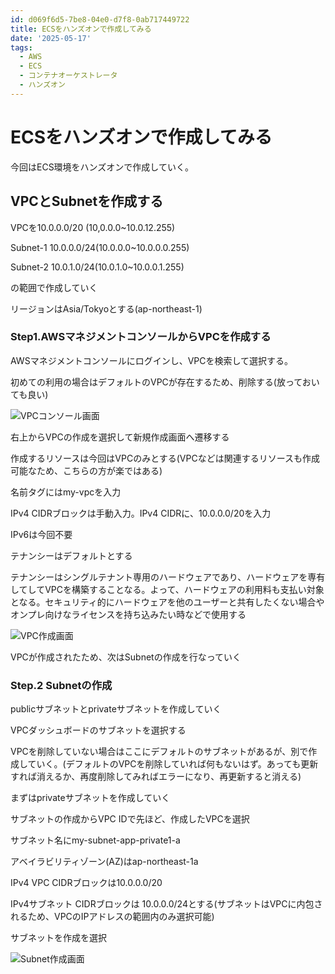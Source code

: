```yaml
---
id: d069f6d5-7be8-04e0-d7f8-0ab717449722
title: ECSをハンズオンで作成してみる
date: '2025-05-17'
tags:
  - AWS
  - ECS
  - コンテナオーケストレータ
  - ハンズオン
---
```

# ECSをハンズオンで作成してみる

今回はECS環境をハンズオンで作成していく。

## VPCとSubnetを作成する

VPCを10.0.0.0/20 (10,0.0.0~10.0.12.255)

Subnet-1 10.0.0.0/24(10.0.0.0~10.0.0.0.255)

Subnet-2 10.0.1.0/24(10.0.1.0~10.0.0.1.255)

の範囲で作成していく

リージョンはAsia/Tokyoとする(ap-northeast-1)

### Step1.AWSマネジメントコンソールからVPCを作成する

AWSマネジメントコンソールにログインし、VPCを検索して選択する。

初めての利用の場合はデフォルトのVPCが存在するため、削除する(放っておいても良い)

![VPCコンソール画面](images/aws_vpc_top.png)

右上からVPCの作成を選択して新規作成画面へ遷移する

作成するリソースは今回はVPCのみとする(VPCなどは関連するリソースも作成可能なため、こちらの方が楽ではある)

名前タグにはmy-vpcを入力

IPv4 CIDRブロックは手動入力。IPv4 CIDRに、10.0.0.0/20を入力

IPv6は今回不要

テナンシーはデフォルトとする

テナンシーはシングルテナント専用のハードウェアであり、ハードウェアを専有してしてVPCを構築することなる。よって、ハードウェアの利用料も支払い対象となる。セキュリティ的にハードウェアを他のユーザーと共有したくない場合やオンプレ向けなライセンスを持ち込みたい時などで使用する

![VPC作成画面](images/aws_vpc_create.png)

VPCが作成されたため、次はSubnetの作成を行なっていく

### Step.2 Subnetの作成

publicサブネットとprivateサブネットを作成していく

VPCダッシュボードのサブネットを選択する

VPCを削除していない場合はここにデフォルトのサブネットがあるが、別で作成していく。(デフォルトのVPCを削除していれば何もないはず。あっても更新すれば消えるか、再度削除してみればエラーになり、再更新すると消える)

まずはprivateサブネットを作成していく

サブネットの作成からVPC IDで先ほど、作成したVPCを選択

サブネット名にmy-subnet-app-private1-a

アベイラビリティゾーン(AZ)はap-northeast-1a

IPv4 VPC CIDRブロックは10.0.0.0/20

IPv4サブネット CIDRブロックは 10.0.0.0/24とする(サブネットはVPCに内包されるため、VPCのIPアドレスの範囲内のみ選択可能)

サブネットを作成を選択

![Subnet作成画面](images/aws_vpc_subnet_create.png)
